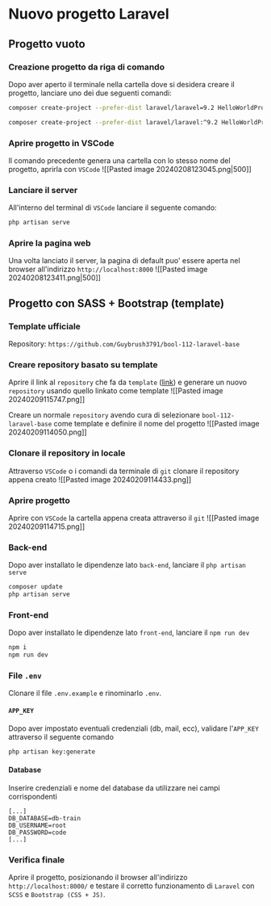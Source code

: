 # Nuovo progetto Laravel
## Progetto vuoto
### Creazione progetto da riga di comando
Dopo aver aperto il terminale nella cartella dove si desidera creare il progetto, lanciare uno dei due seguenti comandi:
```sh
composer create-project --prefer-dist laravel/laravel=9.2 HelloWorldProject

composer create-project --prefer-dist laravel/laravel:^9.2 HelloWorldProject
```

### Aprire progetto in VSCode
Il comando precedente genera una cartella con lo stesso nome del progetto, aprirla con `VSCode`
![[Pasted image 20240208123045.png|500]]

### Lanciare il server
All'interno del terminal di `VSCode` lanciare il seguente comando:
```sh
php artisan serve
```

### Aprire la pagina web
Una volta lanciato il server, la pagina di default puo' essere aperta nel browser all'indirizzo `http://localhost:8000`
![[Pasted image 20240208123411.png|500]]
## Progetto con SASS + Bootstrap (template)
### Template ufficiale
Repository: `https://github.com/Guybrush3791/bool-112-laravel-base`

### Creare repository basato su template
Aprire il link al `repository` che fa da `template` ([link](https://github.com/Guybrush3791/bool-112-laravel-base)) e generare un nuovo `repository` usando quello linkato come template
![[Pasted image 20240209115747.png]]

Creare un normale `repository` avendo cura di selezionare `bool-112-laravel-base` come template e definire il nome del progetto
![[Pasted image 20240209114050.png]]

### Clonare il repository in locale
Attraverso `VSCode` o i comandi da terminale di `git` clonare il repository appena creato
![[Pasted image 20240209114433.png]]

### Aprire progetto
Aprire con `VSCode` la cartella appena creata attraverso il `git`
![[Pasted image 20240209114715.png]]

### Back-end
Dopo aver installato le dipendenze lato `back-end`, lanciare il `php artisan serve`
```sh
composer update
php artisan serve
```

### Front-end
Dopo aver installato le dipendenze lato `front-end`, lanciare il `npm run dev`
```sh
npm i
npm run dev
```

### File `.env`

Clonare il file `.env.example` e rinominarlo `.env`. 

#### `APP_KEY`
Dopo aver impostato eventuali credenziali (db, mail, ecc), validare l'`APP_KEY` attraverso il seguente comando
```sh
php artisan key:generate
```
#### Database
Inserire credenziali e nome del database da utilizzare nei campi corrispondenti
```setting
[...]
DB_DATABASE=db-train
DB_USERNAME=root
DB_PASSWORD=code
[...]
```

### Verifica finale
Aprire il progetto, posizionando il browser all'indirizzo `http://localhost:8000/` e testare il corretto funzionamento di `Laravel` con `SCSS` e `Bootstrap (CSS + JS)`.